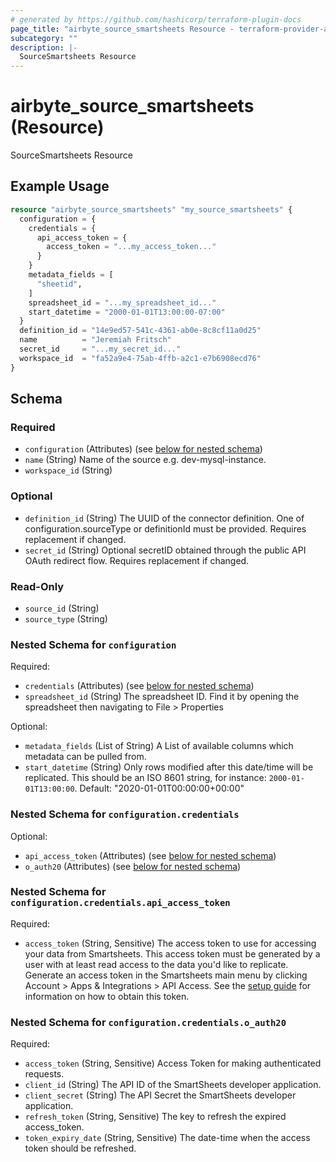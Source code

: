 ```yaml
---
# generated by https://github.com/hashicorp/terraform-plugin-docs
page_title: "airbyte_source_smartsheets Resource - terraform-provider-airbyte"
subcategory: ""
description: |-
  SourceSmartsheets Resource
---
```


# airbyte_source_smartsheets (Resource)

SourceSmartsheets Resource

## Example Usage

```terraform
resource "airbyte_source_smartsheets" "my_source_smartsheets" {
  configuration = {
    credentials = {
      api_access_token = {
        access_token = "...my_access_token..."
      }
    }
    metadata_fields = [
      "sheetid",
    ]
    spreadsheet_id = "...my_spreadsheet_id..."
    start_datetime = "2000-01-01T13:00:00-07:00"
  }
  definition_id = "14e9ed57-541c-4361-ab0e-8c8cf11a0d25"
  name          = "Jeremiah Fritsch"
  secret_id     = "...my_secret_id..."
  workspace_id  = "fa52a9e4-75ab-4ffb-a2c1-e7b6908ecd76"
}
```

<!-- schema generated by tfplugindocs -->
## Schema

### Required

- `configuration` (Attributes) (see [below for nested schema](#nestedatt--configuration))
- `name` (String) Name of the source e.g. dev-mysql-instance.
- `workspace_id` (String)

### Optional

- `definition_id` (String) The UUID of the connector definition. One of configuration.sourceType or definitionId must be provided. Requires replacement if changed.
- `secret_id` (String) Optional secretID obtained through the public API OAuth redirect flow. Requires replacement if changed.

### Read-Only

- `source_id` (String)
- `source_type` (String)

<a id="nestedatt--configuration"></a>
### Nested Schema for `configuration`

Required:

- `credentials` (Attributes) (see [below for nested schema](#nestedatt--configuration--credentials))
- `spreadsheet_id` (String) The spreadsheet ID. Find it by opening the spreadsheet then navigating to File > Properties

Optional:

- `metadata_fields` (List of String) A List of available columns which metadata can be pulled from.
- `start_datetime` (String) Only rows modified after this date/time will be replicated. This should be an ISO 8601 string, for instance: `2000-01-01T13:00:00`. Default: "2020-01-01T00:00:00+00:00"

<a id="nestedatt--configuration--credentials"></a>
### Nested Schema for `configuration.credentials`

Optional:

- `api_access_token` (Attributes) (see [below for nested schema](#nestedatt--configuration--credentials--api_access_token))
- `o_auth20` (Attributes) (see [below for nested schema](#nestedatt--configuration--credentials--o_auth20))

<a id="nestedatt--configuration--credentials--api_access_token"></a>
### Nested Schema for `configuration.credentials.api_access_token`

Required:

- `access_token` (String, Sensitive) The access token to use for accessing your data from Smartsheets. This access token must be generated by a user with at least read access to the data you'd like to replicate. Generate an access token in the Smartsheets main menu by clicking Account > Apps & Integrations > API Access. See the <a href="https://docs.airbyte.com/integrations/sources/smartsheets/#setup-guide">setup guide</a> for information on how to obtain this token.


<a id="nestedatt--configuration--credentials--o_auth20"></a>
### Nested Schema for `configuration.credentials.o_auth20`

Required:

- `access_token` (String, Sensitive) Access Token for making authenticated requests.
- `client_id` (String) The API ID of the SmartSheets developer application.
- `client_secret` (String) The API Secret the SmartSheets developer application.
- `refresh_token` (String, Sensitive) The key to refresh the expired access_token.
- `token_expiry_date` (String, Sensitive) The date-time when the access token should be refreshed.


